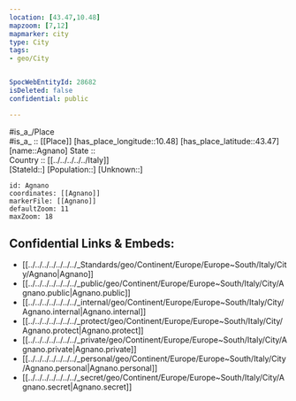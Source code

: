 ```yaml
---
location: [43.47,10.48] 
mapzoom: [7,12] 
mapmarker: city 
type: City
tags:
- geo/City


SpocWebEntityId: 28682
isDeleted: false
confidential: public

---
```

#is_a_/Place  
#is_a_ :: [[Place]] 
[has_place_longitude::10.48] 
[has_place_latitude::43.47] 
[name::Agnano] 
State ::  
Country :: [[../../../../../Italy]]  
[StateId::] 
[Population::] 
[Unknown::] 


```leaflet
id: Agnano
coordinates: [[Agnano]] 
markerFile: [[Agnano]] 
defaultZoom: 11 
maxZoom: 18
```


## Confidential Links & Embeds: 
- [[../../../../../../../_Standards/geo/Continent/Europe/Europe~South/Italy/City/Agnano|Agnano]] 
- [[../../../../../../../_public/geo/Continent/Europe/Europe~South/Italy/City/Agnano.public|Agnano.public]] 
- [[../../../../../../../_internal/geo/Continent/Europe/Europe~South/Italy/City/Agnano.internal|Agnano.internal]] 
- [[../../../../../../../_protect/geo/Continent/Europe/Europe~South/Italy/City/Agnano.protect|Agnano.protect]] 
- [[../../../../../../../_private/geo/Continent/Europe/Europe~South/Italy/City/Agnano.private|Agnano.private]] 
- [[../../../../../../../_personal/geo/Continent/Europe/Europe~South/Italy/City/Agnano.personal|Agnano.personal]] 
- [[../../../../../../../_secret/geo/Continent/Europe/Europe~South/Italy/City/Agnano.secret|Agnano.secret]] 
